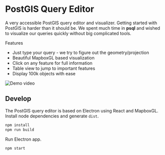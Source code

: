 # PostGIS Query Editor

A very accessible PostGIS query editor and visualizer.
Getting started with PostGIS is harder than it should be. We spent much time in **psql** and wished to visualize
our queries quickly without big complicated tools.

Features
- Just type your query - we try to figure out the geometry/projection
- Beautiful MapboxGL based visualization
- Click on any feature for full information
- Table view to jump to important features
- Display 100k objects with ease

![Demo video](demo.gif)

## Develop

The PostGIS query editor is based on Electron using React and MapboxGL.
Install node dependencies and generate `dist`.

```bash
npm install
npm run build
```

Run Electron app.

```bash
npm start
```
